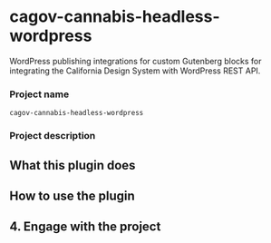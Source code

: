 # cagov-cannabis-headless-wordpress

WordPress publishing integrations for custom Gutenberg blocks for integrating the California Design System with WordPress REST API.

### Project name

`cagov-cannabis-headless-wordpress`

### Project description

## What this plugin does

## How to use the plugin

## 4. Engage with the project
